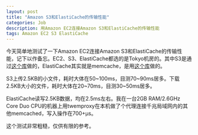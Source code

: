 ```yaml
---
layout: post
title: "Amazon S3和ElastiCache的传输性能"
categories: Job
description: 用Amazon EC2连接Amazon S3和ElastiCache的传输性能
tags: Amazon EC2 S3 ElastiCache
---
```

今天简单地测试了一下Amazon EC2连接Amazon S3和ElastiCache的传输性能，记下以作备忘。EC2、S3、ElastiCache都选的是Tokyo机房的。其中S3是通过[这个库](https://github.com/mitchellh/goamz)做的，ElastiCache其实就是memcache，是用[这个库](https://github.com/bradfitz/gomemcache)做的。

S3上传2.5KB的小文件，耗时大体在50~100ms，目测70~90ms居多。下载2.5KB大小的文件，耗时大体在20~70ms，目测30~50ms居多。

ElastiCache读写2.5KB数据，均在2.5ms左右。我在一台2GB RAM/2.6GHz Core Duo CPU的机器上用twemproxy在本机做了个代理连接千兆局域网内的其他memcached，写入操作在700+µs。

这个测试非常粗糙，仅供有限的参考。
